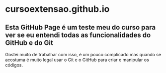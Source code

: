 # cursoextensao.github.io

## Esta GitHub Page é um teste meu do curso para ver se eu entendi todas as funcionalidades do GitHub e do Git

Gostei muito de trabalhar com isso, é um pouco complicado mas quando se acostuma é muito legal usar o Git e o GitHub para criar e manipular os códigos.
